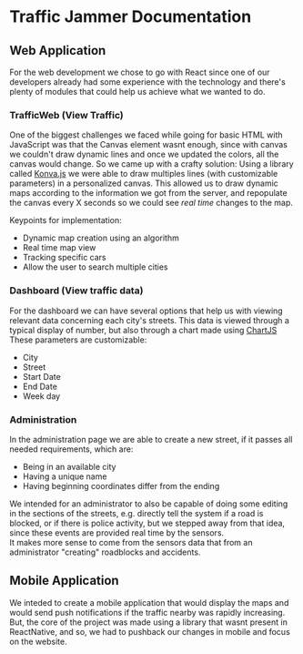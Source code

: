 # Traffic Jammer Documentation

## Web Application
For the web development we chose to go with React since one of our developers already had some experience with the technology and there's plenty of modules that could help us achieve what we wanted to do.  

### TrafficWeb (View Traffic)
One of the biggest challenges we faced while going for basic HTML with JavaScript was that the Canvas element wasnt enough, since with canvas we couldn't draw dynamic lines and once we updated the colors, all the canvas would change. 
So we came up with a crafty solution: Using a library called [Konva.js](https://konvajs.org/) we were able to draw multiples lines (with customizable parameters) in a personalized canvas. This allowed us to draw dynamic maps according to the information we got from the server, and repopulate the canvas every X seconds so we could see *real time* changes to the map.

Keypoints for implementation:
 * Dynamic map creation using an algorithm
 * Real time map view
 * Tracking specific cars
 * Allow the user to search multiple cities

### Dashboard (View traffic data)
For the dashboard we can have several options that help us with viewing relevant data concerning each city's streets. This data is viewed through a typical display of number, but also through a chart made using [ChartJS](https://www.chartjs.org/)  
These parameters are customizable:
 * City
 * Street
 * Start Date
 * End Date
 * Week day

### Administration
In the administration page we are able to create a new street, if it passes all needed requirements, which are:  
 * Being in an available city
 * Having a unique name
 * Having beginning coordinates differ from the ending

We intended for an administrator to also be capable of doing some editing in the sections of the streets, e.g. directly tell the system if a road is blocked, or if there is police activity, but we stepped away from that idea, since these events are provided real time by the sensors.  
It makes more sense to come from the sensors data that from an administrator "creating" roadblocks and accidents.

## Mobile Application
We inteded to create a mobile application that would display the maps and would send push notifications if the traffic nearby was rapidly increasing. But, the core of the project was made using a library that wasnt present in ReactNative, and so, we had to pushback our changes in mobile and focus on the website.